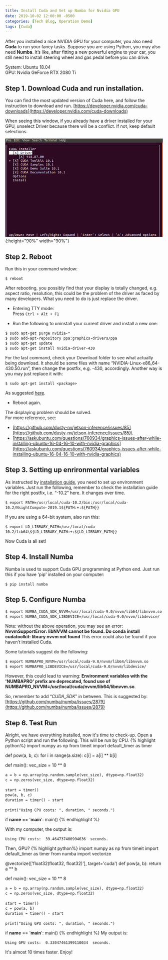 ```yaml
---
title: Install Cuda and Set up Numba for Nvidia GPU
date: 2019-10-02 12:00:00 -0500
categories: [Tech Blog, Operation Demo]
tags: [Cuda]
---
```


After you installed a nice NVIDIA GPU for your computer, you also need **Cuda** to run your fancy tasks. Suppose you are using Python, you may also need **Numba**. It’s like, after fitting a new powerful engine to your car, you still need to install steering wheel and gas pedal before you can drive.

System: Ubuntu 18.04\
GPU: Nvidia GeForce RTX 2080 Ti

## Step 1. Download Cuda and run installation. 
You can find the most updated version of Cuda here, and follow the instruction to download and run.
[https://developer.nvidia.com/cuda-downloads](https://developer.nvidia.com/cuda-downloads)

When seeing this window, if you already have a driver installed for your GPU, unselect Driver because there will be a conflict. If not, keep default selections.

![](/assets/img/tech-blog/notes/installcuda/installcuda.png){:height="90%" width="90%"}


## Step 2. Reboot
Run this in your command window:
```
$ reboot
```
After rebooting, you possibly find that your display is totally changed, e.g. aspect ratio, resolution, this could be the problem of the driver as faced by many developers. What you need to do is just replace the driver.

- Entering TTY mode:\
Press ```Ctrl + Alt + F1```

- Run the following to uninstall your current driver and install a new one:
```
$ sudo apt-get purge nvidia-*
$ sudo add-apt-repository ppa:graphics-drivers/ppa
$ sudo apt-get update
$ sudo apt-get install nvidia-driver-430
```
For the last command, check your Download folder to see what actually being download. It should be some files with name “NVIDIA-Linux-x86_64-430.50.run”, then change the postfix, e.g. -430, accordingly. Another way is you may just replace it with:
```
$ sudo apt-get install <package>
```
As suggested [here](https://askubuntu.com/questions/222348/what-does-sudo-apt-get-update-do).

- Reboot again.

The displaying problem should be solved. \
For more reference, see:
- [https://github.com/dusty-nv/jetson-inference/issues/85](https://github.com/dusty-nv/jetson-inference/issues/85)\
- [https://askubuntu.com/questions/760934/graphics-issues-after-while-installing-ubuntu-16-04-16-10-with-nvidia-graphics](https://askubuntu.com/questions/760934/graphics-issues-after-while-installing-ubuntu-16-04-16-10-with-nvidia-graphics)

## Step 3. Setting up enrironmental variables
As instructed by [installation guide](https://docs.nvidia.com/cuda/cuda-installation-guide-linux/index.html#recommended-post), you need to set up environment variables. Just run the following, remember to check the installation guide for the right postfix, i.e.  “-10.2” here. It changes over time.
```
$ export PATH=/usr/local/cuda-10.2/bin:/usr/local/cuda-10.2/NsightCompute-2019.1${PATH:+:${PATH}}
```

If you are using a 64-bit system, also run this:
```
$ export LD_LIBRARY_PATH=/usr/local/cuda-10.2/lib64\${LD_LIBRARY_PATH:+:${LD_LIBRARY_PATH}}
```

Now Cuda is all set!
## Step 4. Install Numba
Numba is used to support Cuda GPU programming at Python end. Just run this if you have 'pip' installed on your computer:
```
$ pip install numba
```

## Step 5. Configure Numba
```
$ export NUMBA_CUDA_SDK_NVVM=/usr/local/cuda-9.0/nvvm/lib64/libnvvm.so
$ export NUMBA_CUDA_SDK_LIBDEVICE=/usr/local/cuda-9.0/nvvm/libdevice/
```
Note: without the above operation, you may see an error: **NvvmSupportError: libNVVM cannot be found. Do conda install cudatoolkit: library nvvm not found** This error could also be found if you haven’t installed Cuda.

Some tutorials suggest do the following:
```
$ export NUMBAPRO_NVVM=/usr/local/cuda-9.0/nvvm/lib64/libnvvm.so
$ export NUMBAPRO_LIBDEVICE=/usr/local/cuda-9.0/nvvm/libdevice/
```
However, this could lead to warning:
**Environment variables with the 'NUMBAPRO' prefix are deprecated, found use of NUMBAPRO_NVVM=/usr/local/cuda/nvvm/lib64/libnvvm.so**.

So, remember to add “_CUDA_SDK_” in between. This is suggested by: 
[https://github.com/numba/numba/issues/2879](https://github.com/numba/numba/issues/2879)


## Step 6. Test Run
Alright, we have everything installed, now it's time to check-up. Open a Python script and run the following. This will be run by CPU.
{% highlight python%}
import numpy as np
from timeit import default_timer as timer

def pow(a, b, c):
    for i in range(a.size):
         c[i] = a[i] ** b[i]

def main():
    vec_size = 10 ** 8

    a = b = np.array(np.random.sample(vec_size), dtype=np.float32)
    c = np.zeros(vec_size, dtype=np.float32)

    start = timer()
    pow(a, b, c)
    duration = timer() - start

    print("Using CPU costs: ", duration, " seconds.")

if __name__ == '__main__':
    main()
{% endhighlight %}

With my computer, the output is:
```
Using CPU costs:  39.464737400994636  seconds.
```

Then, GPU?
{% highlight python%}
import numpy as np
from timeit import default_timer as timer
from numba import vectorize

@vectorize(['float32(float32, float32)'], target='cuda')
def pow(a, b):
    return a ** b

def main():
    vec_size = 10 ** 8

    a = b = np.array(np.random.sample(vec_size), dtype=np.float32)
    c = np.zeros(vec_size, dtype=np.float32)

    start = timer()
    c = pow(a, b)
    duration = timer() - start

    print("Using GPU costs: ", duration, " seconds.")

if __name__ == '__main__':
    main()
{% endhighlight %}
My output is:
```
Using GPU costs:  0.33047461399110034  seconds.
```
It's almost 10 times faster. Enjoy!


